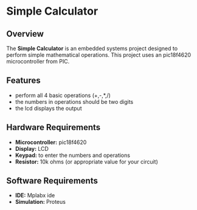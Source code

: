 # Simple Calculator

## Overview

The **Simple Calculator** is an embedded systems project designed to perform simple mathematical operations. This project uses an pic18f4620 microcontroller from PIC.

## Features

- perform all 4 basic operations (+,-,*,/)
- the numbers in operations should be two digits
- the lcd displays the output

## Hardware Requirements

- **Microcontroller:** pic18f4620
- **Display:** LCD
- **Keypad:** to enter the numbers and operations
- **Resistor:** 10k ohms (or appropriate value for your circuit)

## Software Requirements

- **IDE:** Mplabx ide
- **Simulation:** Proteus

